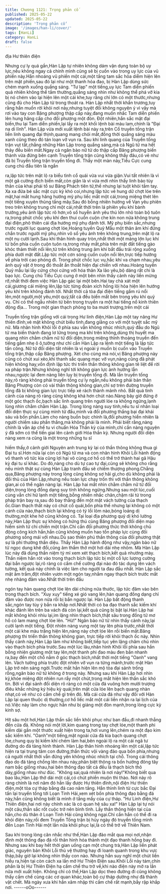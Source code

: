 ```yaml
---
title: Chương 1121: Trọng phản cố
published: 2025-05-22
updated: 2025-05-22
description: 'Trọng phản cố'
image: '/images/han-li/cover/'
tags: [HanLi]
category: HanLi
draft: false
---
```


địa Hư thiên điện

Nhưng cự ly quá gần,Hàn Lập tự nhiên không dám vận dụng toàn
bộ uy lực,nếu không ngay cả chính mình cũng sẽ bị cuốn vào
trong uy lực của vũ phiến này.Hắn nhoáng vũ phiến một cái,một
tầng tam sắc hỏa diễm hiện lên trên mặt phiến,sau đó lại như một
thanh hỏa đao, bị Hàn Lập dùng sức chém mạnh xuống quầng
sáng.
"Tư lạp" một tiếng,uy lực Tam diễn phiến quả nhiên không thể tầm
thường,quầng sáng nhìn như không thể phá vỡ kia bị nó chém
vào lại hiện lên một cái khe,tuy rằng chỉ lớn có một thước,nhưng
cũng đủ cho Hàn Lập từ trong thoát ra.
Hàn Lập nhất thời khẩn trương,tuy rằng hắn muốn rời khỏi nơi
này,nhưng tuyệt đối không nguyện ý vì vậy mà rơi vào tay con
Băng phượng thập cấp này,đang muốn nhấc Tam diễn phiến lên
hung hăng cấp cho đối phương một đòn.
Đột nhiên,hắn sắc mặt đại biến,thu lại Tam diễn phiến,lại lấy ra
một khối lệnh bài màu lam,chính là "Đại na di lĩnh".
Hàn Lập vừa mới xuất lệnh bài này ra,trên Cổ truyền tống trận
liền linh quang đại thịnh,quang mang chói mắt,đồng thời quầng
sáng màu xanh cũng theo đó tán loạn vỡ vụn ra.
Sau khi linh quang của Truyền tống trận vụt tắt,chẳng những Hàn
Lập trong quầng sáng,mà cả Ngũ tử ma hết thảy đều biến
mất.Ngay cả ngân bào nữ tử do thập cấp Băng phượng biến
thành vừa đứng bên cạnh Truyền tống trận cũng không thấy
đâu,có vẻ như đã bị Truyền tống trận truyền tống đi.
Thấy một màn này,Tiểu Cực cung cung chủ đầu tiên là ngẩn

ra,lập tức trên mặt lộ ra biểu tình cổ quái vừa vui vừa giận.Vui tất
nhiên là vì một gã cường địch biến mất,còn giận là vì vừa mới
nhìn thấy linh bảo tùy thân của khai phái tổ sư Băng Phách tiên
tử,thế nhưng lại tuột khỏi tầm tay.
Xa xa đứa bé sắc mặt cực kỳ khó coi,nhưng lập tức vẻ hung dữ
chợt lóe trên mặt,hai mắt hung hăng hướng mỹ phụ liếc mắt một
cái,trong miệng thét lên một tiếng xuyên thủng tầng mây.Sau đó
bỗng nhiên hướng về Vạn yêu phiên treo trên không trung chỉ một
cái,nhất thời trên lá phiên yêu khí bành trướng,yêu ảnh lập tức rõ
hơn,vô số huyễn ảnh yêu thú lớn nhỏ toàn bộ tuôn ra,trong phút
chốc yêu khí đen thui cuồn cuộn che kín non nửa không trung đại
điện,phô thiên cái địa hướng mỹ phụ đánh tới.
Mỹ phụ biến sắc,nhưng trước người lục quang chợt lóe,Hoàng
tuyền Quỷ Mẫu một thân âm khí đứng chắn trước người mỹ
phụ,nhìn vô số yêu ảnh trên không trung,trên mặt lộ ra một nụ
cười lạnh.Sau khi thân hình quay tròn,nhất thời một mảng lớn lục
khí từ bốn phía cuồn cuộn tuôn ra,trong nháy mắt,phía trên mặt
đất tiếng gào khóc thảm thiết nổi lên,từ trên không trung âm khí
bắt đầu trải rộng xuống phía dưới mặt đất.Lập tức một cơn sóng
cuồn cuộn nổi lên,trực tiếp hướng về phía trời cao phóng đi.
Trong phút chốc lục vụ,hắc khí va chạm nhau,yêu ảnh quỷ vật ở
trong đó thoắt ẩn thoắt hiện đại chiến với nhau.Hoàng tuyền Quỷ
mẫu lại lấy cứng chọi cứng với hóa thân Xa lão yêu,bộ dáng rất
chi là bạo lực.
Cung chủ Tiểu Cực cung ở một bên nhìn thấy cảnh này liền mừng
rỡ,nhất thời đem việc Hàn Lập gác lại một bên.Hai tay chà xát
một cái,giương cái miệng lên,lập tức từng đoàn xích hồng lôi hỏa
hiện lên hướng yêu khí trên không đánh tới.
Nhất thời cả tòa đại điện tiếng gầm rú nổi lên,một người,một
yêu,một quỷ,tất cả đều biến mất bên trong yêu khí quỷ vụ.
Chỉ có thể ngẫu nhiên từ bên trong truyền ra một hai tiếng nổ kinh
thiên động địa…
Trong một gian thạch phòng to ba mươi trượng,trên một cái

Truyền tống trận giống với cái trong Hư linh điện,Hàn Lập một tay
nâng Hư thiên đỉnh,vẻ mặt không chút biểu tình,đang giằng co với
một tuyệt sắc mỹ nữ.
Mà nhân hình Khôi lỗi ở phía sau vẫn không nhúc nhích,quỷ đầu
do Ngũ tử ma biến thành đang lơ lửng trong ma khí trên
không,dùng thị huyết ma quang nhìn chằm chằm nữ tử đối
diện,trong miệng thỉnh thoảng truyền đến tiếng gầm nhẹ ô
ô,tưởng như chỉ cần Hàn Lập ra lệnh một tiếng là lập tức tấn
công.
Nữ tử đối diện tất nhiên là vị ngoài ý muốn bị cuốn vào Truyền
tống trận,thập cấp Băng phượng.
Xét cho cùng mà nói,vị Băng phượng này cũng có chút xui
xẻo,khi thanh sắc quang mạc vỡ vụn,nàng cũng đã phát hiện
không hay,vốn định lập tức thi triển thần thông không gian tê liệt
để rời xa pháp trận.Nhưng không nghĩ tới không gian lực ảnh
hưởng lẫn nhau,ngược lại đem nàng liên lụy bị truyền tống đi.
Mà lần truyền tống này,rõ ràng không phải truyền tống cự ly
ngắn,nếu không phải bản thân Băng Phượng còn có vài thần
thông không gian,chỉ sợ trên đường truyền tống đã bị không gian
lực trực tiếp xé rách thành mảnh nhỏ.
Bất quá tình cảnh của nàng rõ ràng cũng không khá hơn chút
nào.Nàng bây giờ đứng ở một góc thạch ốc,bạch sắc linh quang
trên người lóe ra không ngừng,lạnh lùng nhìn chằm chằm Hàn
Lập.
Trong lòng nàng suy tính,nếu tu sĩ nhân loại đối diện thực sự
cùng mình tử đấu,mình và đối phương thắng bại đại khái sáu và
bốn phần.Làm cho nàng buồn bực chính là,đối phương hiển
nhiên là người chiếm sáu phần thắng,mà không phải là mình.
Phải biết rằng,nàng chính là vẫn áp chế tu vi chuẩn Hóa Thần kỳ
của mình,chỉ cần nàng nguyện ý đã sớm có thể tiến giai lên cảnh
giới Hóa thần kỳ.
Nhưng người đối diện nàng xem ra cũng là một trong những tu sĩ

hiếm thấy,ở cảnh giới Nguyên anh trung kỳ lại có thần thông
không thua gì Đại tu sĩ.Hơn nữa lại còn có Ngũ tử ma và con
nhân hình Khôi Lỗi hành động vô thanh vô tức kia cũng lợi hại vô
cùng,cơ hồ có thể trở thành hai gã Hậu kỳ đại tu sĩ khác.
Do đó,nàng cho dù tự cao tự đại,cũng sẽ không cho rằng nếu
mình thật sự cùng Hàn Lập tranh đấu sẽ chiếm thượng
phong.Chẳng qua,Băng phượng này trong lòng cũng không sợ
hãi gì,cho dù không phải là đối thủ của Hàn Lập,nhưng nếu toàn
lực chạy trốn thì với thần thông không gian,ai có thể ngăn nàng
lại.
Hàn Lập hai mắt nhìn chằm chằm nữ tử đối diện,trong lòng đồng
dạng suy tính không ngừng.Nhưng sau một lúc,cuối cùng vẫn chỉ
hừ lạnh một tiếng,bỗng nhiên nhấc chân,chậm rãi từ trong pháp
trận bay ra,sau đó bay thẳng đến một mặt vách tường của thạch
ốc.Gian thạch thất này có chút cổ quái,bốn phía thế nhưng lại
không có một cánh cửa nào,thạch bích lại không có tý lồi lõm
nào,bóng loáng dị thường,một khe hở cũng không có.
Tại loại địa phương quỷ dị khó lường này,Hàn Lập thực sự không
có hứng thú cùng Băng phượng đối diện mạo hiểm sinh tử chi
chiến một trận.Chỉ cần đối phương thức thời không chủ động
công kích hắn,hắn cũng không muốn hao tổn pháp lực cùng đối
phương sống mái với nhau.Dù sao thiên phú thần thông của đối
phương thật sự là phi thường thần diệu.
Thấy Hàn Lập hành động như vậy,ngân bào nữ tử ngọc dung khẽ
đổi,cũng âm thầm thở một hơi dài nhẹ nhõm.
Mà Hàn Lập lúc này đã dùng thần niệm tỷ mỉ xem xét thạch
bích,kết quả nhướng mày.
Thần niệm hắn rót vào trong thạch bích lập tức bị một cỗ lực
lượng cường đại bắn ngược lại,rõ ràng có cấm chế cường đại
nào đó tác dụng lên vách tường, kết quả này chính là việc làm
cho người ta đau đầu nhất.
Hàn Lập sắc mặt âm trầm,đột nhiên vươn một ngón tay,nhắm
ngay thạch bích trước mắt nhẹ nhàng đâm vào.Nhất thời trên đầu

ngón tay hàn quang chợt lóe lên dài chừng nửa thước, lập tức
đâm vào bên trong thạch bích.
"Xuy xuy" tiếng xé gió vang lên,hàn quang đồng dạng chỉ đâm
vào được non nửa rồi bị bắn ngược lại.
Hàn Lập bất động thanh sắc,ngón tay tùy ý bắn ra khắp nơi.Nhất
thời có ba đạo thanh sắc kiếm khí khác đánh lên trên ba vách đá
còn lại,kết quả cũng bị bật lại.Hàn Lập hai mắt không khỏi nhíu
lại,im lặng nhìn thạch bích,thật sâu trong đồng tử mơ hồ có lam
mang chợt lóe lên.
"Hừ!" Ngân bào nữ tử nhìn thấy cảnh này,lại cười lạnh một tiếng.
Đột nhiên nàng vung một tay lên phía trước,nhất thời một cái khe
màu trắng hiện lên,nàng này chợt lóe lên rồi biến mất.Băng
phượng thi triển thần thông không gian, trực tiếp rời khỏi thạch ốc
này.
Nhìn thấy cảnh này,Hàn Lập làm như không biết,tiếp tục yên lặng
chăm chú nhìn vào thạch bích phía trước.Sau một lúc lâu,nhân
hình Khôi lỗi phía sau hắn bỗng nhiên giương một tay lên,một
thanh phi đao màu đen bắn nhanh ra,bay đến một chỗ nằm ở góc
thạch bích,nhất thời một tiếng "Oanh" vang lên.
Vách tường phía trước đột nhiên vỡ vụn ra từng mảnh,trước mặt
Hàn Lập trở nên sáng ngời.Trước mắt hắn hiện lên mộ tòa đại
sảnh trống rỗng,ngân bào nữ tử không ở trong này.
Nhưng sau khi Hàn Lập hơi nhìn kỹ,khóe miệng đột nhiên run rẩy
một chút,trong mắt hiện lên thần sắc khó tin.
Bởi vì đại sảnh đối diện rõ ràng có một cửa đá vuông hơn mười
trượng điêu khắc những ký hiệu kỳ quái,trên mặt cửa lóe lên bạch
quang nhàn nhạt,có vẻ như có cấm chế gì trên đó.
Mà cái cửa đá như vậy đối với Hàn Lập lại quen thuộc dị
thường,cơ hồ liếc mắt một cái liền nhận ra lại lịch của nó.Việc này
làm cho ngực hắn như bị giáng một đòn mạnh,trong lòng cực kỳ
kinh sợ.

Hít sâu một hơi,Hàn Lập thần sắc liền khôi phục như ban đầu,đi
nhanh thẳng đến cửa đá.
Không nói một lời,kim quang trong tay chợt lóe,một thanh phi
kiếm dài gần một thước xuất hiện trong ta,hơi vung lên,chém ra
một đạo kim sắc kiếm khí.
"Oanh"một tiếng,mặt ngoài cửa đá kia bạch quang chợt lóe,chung
quy bị kiếm khí chém làm hai,bên ngoài lộ ra một cái ngã tư
đường do đá tảng hình thành.
Hàn Lập thân hình nhoáng lên một cái,lập tức hiện ra tại trung
tâm con đường,thần thức vội vàng đảo qua bốn phía,nhưng cả
người nhất thời vẫn đứng yên không nhúc nhích tại chỗ.
Trong cái thông đạo do đá tảng chồng lên nhau này,phân biệt
thông ra bốn hướng đông tây nam bắc giống nhau,hai bên thông
đạo tất cả đều là thạch bích thô dày,giống nhau như đúc.
"Không sai,quả nhiên là nơi này!"Không biết qua bao lâu,Hàn Lập
thở dài một cái,có chút phiền muộn thì thào.
Nơi này rõ ràng chính là nơi năm đó hắn lấy được Hư thiên
đỉnh,nội điện Hư thiên điện,một tòa cự tháp bằng đá cao năm
tầng.
Hắn thình lình từ cực bắc Đại tấn lại truyền tống tới Loạn Tinh
Hải,xem xét bốn phía thông đạo bằng đá này,hắn cũng không biết
là mình ở tầng mấy của cự tháp.
"Hư Linh điện,Hư Thiên điện,hai nơi này chính xác là có quan hệ
sâu xa!" Hàn Lập lại tự nói một câu,thần sắc rốt cuộc trở nên bình
tĩnh.
Lấy thần thông hiện tại của hắn,cho dù thân ở Loạn Tinh Hải cũng
không ngại.Chỉ cần hắn có thể đi ra khỏi điện này,rồi đem Truyền
Tống trận bị hủy ngày đó truyền tống mình đến Loạn Tinh Hải một
lần nữa khôi phục lại,là có thể trở về Thiên Nam.

Sau khi trong lòng cân nhắc như thế,Hàn Lập đảo mắt qua mọi
nơi,nhận định một thông đạo đá rồi thân hình hóa thành một đạo
thanh hồng bay đi.
Nhưng sau khi bay hết thời gian uống cạn một chung trà,Hàn Lập
liền phát giác, nguyên bản Khôi Lỗi thủ vệ thường hay đi loanh
quanh trong khu vực tháp,bây giờ lại không nhìn thấy con nào.
Nhưng hắn suy nghĩ một chút liền hiểu ra,hiện tại còn cách xa lần
mở Hư Thiện Điện sau.Khôi Lỗi này tám,chín phần là bị Hư Thiên
Điện hạ cấm chế thu trở về,khi nào điện này mở ra lần nữa mới
xuất hiện.
Không chỉ có thế,Hàn Lập dọc theo đường đi cũng không thấy
cấm chế cùng các cơ quan khác,toàn bộ cự tháp dường như đã
thành vật chết.
Mà ngày xưa khi hắn xâm nhập thì cấm chế rất mạnh,bẫy rập
khắp nơi.
------oOo------
